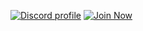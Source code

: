 [![Discord profile](https://discord.c99.nl/widget/theme-3/852751562677157920.png)](https://discord.com/users/852751562677157920)
[![Join Now](https://img.itch.zone/aW1nLzI4NDYyNTEucG5n/original/7bgVH4.png)](https://dsc.gg/otakus-ukiyo)
